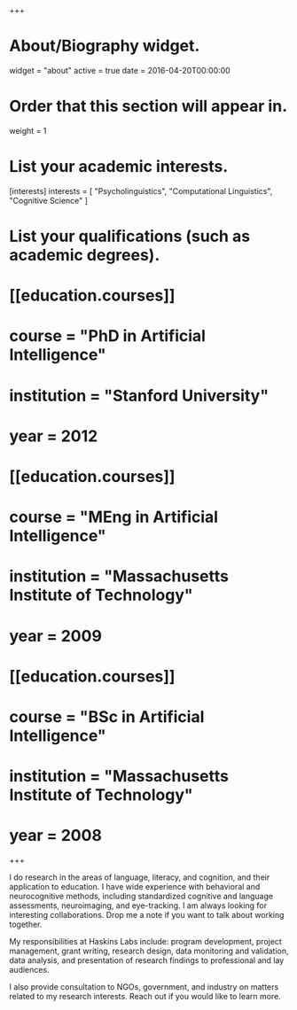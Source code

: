 +++
# About/Biography widget.
widget = "about"
active = true
date = 2016-04-20T00:00:00

# Order that this section will appear in.
weight = 1

# List your academic interests.
[interests]
  interests = [
    "Psycholinguistics",
    "Computational Linguistics",
    "Cognitive Science"
  ]

# List your qualifications (such as academic degrees).
# [[education.courses]]
#  course = "PhD in Artificial Intelligence"
#  institution = "Stanford University"
#  year = 2012

# [[education.courses]]
#  course = "MEng in Artificial Intelligence"
#  institution = "Massachusetts Institute of Technology"
#  year = 2009

# [[education.courses]]
#  course = "BSc in Artificial Intelligence"
#  institution = "Massachusetts Institute of Technology"
#  year = 2008
 
+++

I do research in the areas of language, literacy, and cognition, and their
application to education. I have wide experience with behavioral
and neurocognitive methods, including standardized cognitive and language
assessments, neuroimaging, and eye-tracking. I am always looking for
interesting collaborations. Drop me a note if you want to talk about
working together.

My responsibilities at Haskins Labs include: program development, project
management, grant writing, research design, data monitoring and validation,
data analysis, and presentation of research findings to professional and
lay audiences.

I also provide consultation to NGOs, government, and industry on matters
related to my research interests. Reach out if you would like to learn more.
